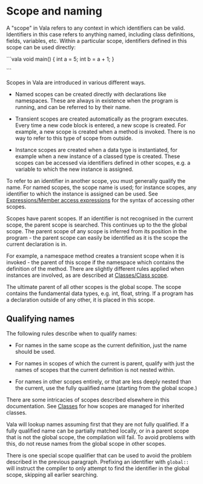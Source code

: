 <div id="scope-and-naming" class="section level1">

Scope and naming
================

A "scope" in Vala refers to any context in which identifiers can be
valid. Identifiers in this case refers to anything named, including
class definitions, fields, variables, etc. Within a particular scope,
identifiers defined in this scope can be used directly:

\`\`\`vala void main() { int a = 5; int b = a + 1; }

\`\`\`

Scopes in Vala are introduced in various different ways.

-   Named scopes can be created directly with declarations like
    namespaces. These are always in existence when the program is
    running, and can be referred to by their name.

-   Transient scopes are created automatically as the program executes.
    Every time a new code block is entered, a new scope is created. For
    example, a new scope is created when a method is invoked. There is
    no way to refer to this type of scope from outside.

-   Instance scopes are created when a data type is instantiated, for
    example when a new instance of a classed type is created. These
    scopes can be accessed via identifiers defined in other scopes, e.g.
    a variable to which the new instance is assigned.

To refer to an identifier in another scope, you must generally qualify
the name. For named scopes, the scope name is used; for instance scopes,
any identifier to which the instance is assigned can be used. See
[Expressions/Member access
expressions](http://wiki.gnome.org/action/show/Projects/Vala/Manual/Export/Vala/Manual/Expressions#Member_access_expressions)
for the syntax of accessing other scopes.

Scopes have parent scopes. If an identifier is not recognised in the
current scope, the parent scope is searched. This continues up to the
the global scope. The parent scope of any scope is inferred from its
position in the program - the parent scope can easily be identified as
it is the scope the current declaration is in.

For example, a namespace method creates a transient scope when it is
invoked - the parent of this scope if the namespace which contains the
definition of the method. There are slightly different rules applied
when instances are involved, as are described at [Classes/Class
scope](http://wiki.gnome.org/action/show/Projects/Vala/Manual/Export/Vala/Manual/Classes#Class_scope).

The ultimate parent of all other scopes is the global scope. The scope
contains the fundamental data types, e.g. int, float, string. If a
program has a declaration outside of any other, it is placed in this
scope.

<div id="qualifying-names" class="section level2">

Qualifying names
----------------

The following rules describe when to qualify names:

-   For names in the same scope as the current definition, just the name
    should be used.

-   For names in scopes of which the current is parent, qualify with
    just the names of scopes that the current definition is not nested
    within.

-   For names in other scopes entirely, or that are less deeply nested
    than the current, use the fully qualified name (starting from the
    global scope.)

There are some intricacies of scopes described elsewhere in this
documentation. See
[Classes](http://wiki.gnome.org/action/show/Projects/Vala/Manual/Export/Vala/Manual/Classes#)
for how scopes are managed for inherited classes.

Vala will lookup names assuming first that they are not fully qualified.
If a fully qualified name can be partially matched locally, or in a
parent scope that is not the global scope, the compilation will fail. To
avoid problems with this, do not reuse names from the global scope in
other scopes.

There is one special scope qualifier that can be used to avoid the
problem described in the previous paragraph. Prefixing an identifier
with `global::` will instruct the compiler to only attempt to find the
identifier in the global scope, skipping all earlier searching.

</div>

</div>
